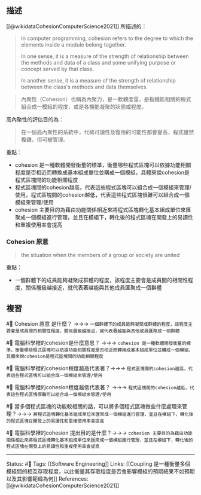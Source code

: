 




## 描述
[[@wikidataCohesionComputerScience2021]] 所描述的：
> In computer programming, cohesion refers to the degree to which the elements inside a module belong together.
> 
> In one sense, it is a measure of the strength of relationship between the methods and data of a class and some unifying purpose or concept served by that class.
> 
> In another sense, it is a measure of the strength of relationship between the class's methods and data themselves.


> 內聚性（Cohesion）也稱為內聚力，是一軟體度量，是指機能相關的程式組合成一模組的程度，或是各機能凝聚的狀態或程度。

高內聚性的評估目的為：
> 在一個高內聚性的系統中，代碼可讀性及復用的可能性都會提高，程式雖然複雜，但可被管理。


重點：
- cohesion 是一種軟體開發衡量的標準，衡量哪些程式區塊可以依據功能相關程度是否相近而轉換成基本組成單位並購成一個模組，具體來說cohesion是程式區塊間的功能相關程度
- 程式區塊間的cohesion越高，代表這些程式區塊可以組合成一個模組來管理/使用，程式區塊間的cohesion越低，代表這些程式區塊很難可以組合成一個模組來管理/使用
- cohesion 主要目的為藉由功能關係相近來將程式區塊轉化基本組成單位來匯聚成一個模組進行管理，並且在模組下，轉化後的程式區塊在開發上的易讀性和重複使用率會提高





### Cohesion 原意

> the situation when the members of a group or society are united

重點：
- 一個群體下的成員能夠凝聚成群體的程度，該程度主要會是成員間的相關性程度，關係層級越接近，就代表著越能與其他成員匯聚成一個群體

## 複習
#🧠 Cohesion 原意 是什麼？ ->->-> `一個群體下的成員能夠凝聚成群體的程度，該程度主要會是成員間的相關性程度，關係層級越接近，就代表著越能與其他成員匯聚成一個群體`
<!--SR:!2022-07-21,3,250-->

#🧠 電腦科學裡的cohesion是什麼意思？ ->->-> `cohesion 是一種軟體開發衡量的標準，衡量哪些程式區塊可以依據功能相關程度是否相近而轉換成基本組成單位並購成一個模組，具體來說cohesion是程式區塊間的功能相關程度`
<!--SR:!2022-07-29,8,250-->

#🧠 電腦科學裡的cohesion程度越高代表著？->->-> `程式區塊間的cohesion越高，代表這些程式區塊可以組合成一個模組來管理/使用`
<!--SR:!2022-07-29,8,250-->

#🧠 電腦科學裡的cohesion程度越低代表著？ ->->-> `程式區塊間的cohesion越低，代表這些程式區塊很難可以組合成一個模組來管理/使用`
<!--SR:!2022-07-21,3,250-->

#🧠 當多個程式區塊的功能較相關的話，可以將多個程式區塊做些什麼處理來管理？->->-> `將程式區塊轉化基本組成單位來匯聚成一個模組進行管理，並且在模組下，轉化後的程式區塊在開發上的易讀性和重複使用率會提高`
<!--SR:!2022-07-23,2,230-->

#🧠 電腦科學裡的cohesion 提出目的是什麼？->->-> `cohesion 主要目的為藉由功能關係相近來將程式區塊轉化基本組成單位來匯聚成一個模組進行管理，並且在模組下，轉化後的程式區塊在開發上的易讀性和重複使用率會提高`
<!--SR:!2022-07-27,6,250-->

---
Status: #🌱 
Tags:
[[Software Engineering]]
Links:
[[Coupling 是一種衡量多個模組間的相互存取程度，以此衡量其存取程度是否會影響模組的預期結果不如預期以及其影響範疇為何]]
References:
[[@wikidataCohesionComputerScience2021]]